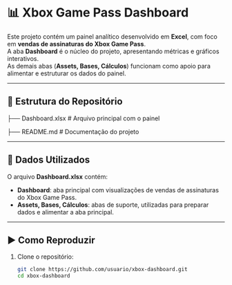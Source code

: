 # 📊 Xbox Game Pass Dashboard

Este projeto contém um painel analítico desenvolvido em **Excel**, com foco em **vendas de assinaturas do Xbox Game Pass**.  
A aba **Dashboard** é o núcleo do projeto, apresentando métricas e gráficos interativos.  
As demais abas (**Assets, Bases, Cálculos**) funcionam como apoio para alimentar e estruturar os dados do painel.  

---

## 📁 Estrutura do Repositório

├── Dashboard.xlsx # Arquivo principal com o painel

├── README.md # Documentação do projeto

---

## 📂 Dados Utilizados

O arquivo **Dashboard.xlsx** contém:  
- **Dashboard**: aba principal com visualizações de vendas de assinaturas do Xbox Game Pass.  
- **Assets, Bases, Cálculos**: abas de suporte, utilizadas para preparar dados e alimentar a aba principal.
  
---

## ▶️ Como Reproduzir

1. Clone o repositório:  
   ```bash
   git clone https://github.com/usuario/xbox-dashboard.git
   cd xbox-dashboard
